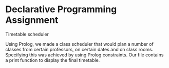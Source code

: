 # Declarative Programming Assignment
Timetable scheduler

Using Prolog, we made a class scheduler that would plan a number of classes from certain professors, on certain dates and on class rooms. Specifying this was achieved by using Prolog constraints. Our file contains a print function to display the final timetable.
